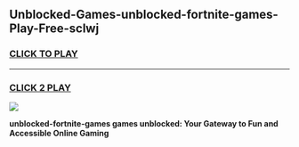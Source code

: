 
## Unblocked-Games-unblocked-fortnite-games-Play-Free-sclwj
<h3>
<a href="https://premium76.site?title=unblocked-fortnite-games&ref=20M">CLICK TO PLAY</a></h3>
<hr>

<h3>
<a href="https://premium76.site?title=unblocked-fortnite-games&ref=20M">CLICK 2 PLAY</a>
  
</h3>

<a href="https://premium76.site?title=unblocked-fortnite-games&ref=19M"><img src="https://clearcache.store/games.png"></a>


**unblocked-fortnite-games games unblocked: Your Gateway to Fun and Accessible Online Gaming**
